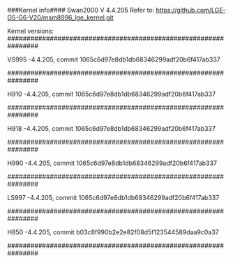 ###Kernel info####
Swan2000 V 4.4.205
Refer to: https://github.com/LGE-G5-G6-V20/msm8996_lge_kernel.git

Kernel versions:
################################################################

VS995 -4.4.205, commit 1065c6d97e8db1db68346299adf20b6f417ab337

################################################################

H910 -4.4.205, commit 1065c6d97e8db1db68346299adf20b6f417ab337

################################################################

H918 -4.4.205, commit 1065c6d97e8db1db68346299adf20b6f417ab337

################################################################

H990 -4.4.205, commit 1065c6d97e8db1db68346299adf20b6f417ab337

################################################################

LS997 -4.4.205, commit 1065c6d97e8db1db68346299adf20b6f417ab337

################################################################

H850 -4.4.205, commit b03c8f990b2e2e82f08d5f123544589daa9c0a37

################################################################
